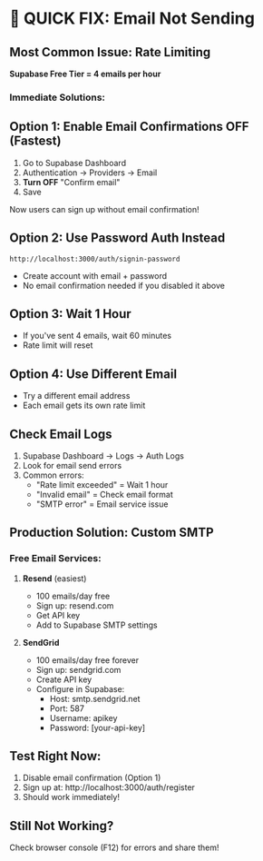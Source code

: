 # 🚨 QUICK FIX: Email Not Sending

## Most Common Issue: Rate Limiting

**Supabase Free Tier = 4 emails per hour**

### Immediate Solutions:

## Option 1: Enable Email Confirmations OFF (Fastest)
1. Go to Supabase Dashboard
2. Authentication → Providers → Email
3. **Turn OFF** "Confirm email"
4. Save

Now users can sign up without email confirmation!

## Option 2: Use Password Auth Instead
```
http://localhost:3000/auth/signin-password
```
- Create account with email + password
- No email confirmation needed if you disabled it above

## Option 3: Wait 1 Hour
- If you've sent 4 emails, wait 60 minutes
- Rate limit will reset

## Option 4: Use Different Email
- Try a different email address
- Each email gets its own rate limit

## Check Email Logs
1. Supabase Dashboard → Logs → Auth Logs
2. Look for email send errors
3. Common errors:
   - "Rate limit exceeded" = Wait 1 hour
   - "Invalid email" = Check email format
   - "SMTP error" = Email service issue

## Production Solution: Custom SMTP

### Free Email Services:
1. **Resend** (easiest)
   - 100 emails/day free
   - Sign up: resend.com
   - Get API key
   - Add to Supabase SMTP settings

2. **SendGrid**
   - 100 emails/day free forever
   - Sign up: sendgrid.com
   - Create API key
   - Configure in Supabase:
     - Host: smtp.sendgrid.net
     - Port: 587
     - Username: apikey
     - Password: [your-api-key]

## Test Right Now:
1. Disable email confirmation (Option 1)
2. Sign up at: http://localhost:3000/auth/register
3. Should work immediately!

## Still Not Working?
Check browser console (F12) for errors and share them!